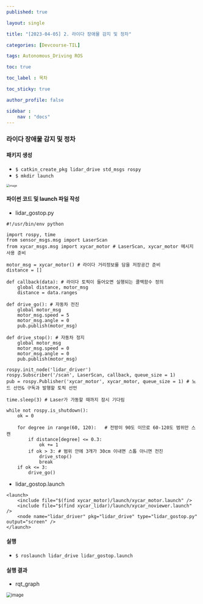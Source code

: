 ```yaml
---
published: true

layout: single

title: "[2023-04-05] 2. 라이다 장애물 감지 및 정차"

categories: [Devcourse-TIL]

tags: Autonomous_Driving ROS

toc: true

toc_label : 목차

toc_sticky: true

author_profile: false

sidebar :
    nav : "docs"
---
```


### 라이다 장애물 감지 및 정차



#### 패키지 생성

- `$ catkin_create_pkg lidar_drive std_msgs rospy`
- `$ mkdir launch`

<img src="https://user-images.githubusercontent.com/116723552/230865867-14cc611e-f532-4c1c-8d45-05ac05b29e93.png" alt="image" style="zoom: 50%;" />



#### 파이썬 코드 및 launch 파일 작성



- lidar_gostop.py

```
#!/usr/bin/env python

import rospy, time
from sensor_msgs.msg import LaserScan 
from xycar_msgs.msg import xycar_motor # LaserScan, xycar_motor 메시지 사용 준비

motor_msg = xycar_motor() # 라이다 거리정보를 담을 저장공간 준비
distance = []

def callback(data): # 라이다 토픽이 들어오면 실행되는 콜백함수 정의
	global distance, motor_msg
	distance = data.ranges

def drive_go(): # 자동차 전진
	global motor_msg
	motor_msg.speed = 5
	motor_msg.angle = 0
	pub.publish(motor_msg)

def drive_stop(): # 자동차 정지
	global motor_msg
	motor_msg.speed = 0
	motor_msg.angle = 0
	pub.publish(motor_msg)

rospy.init_node('lidar_driver') 
rospy.Subscriber('/scan', LaserScan, callback, queue_size = 1)
pub = rospy.Publisher('xycar_motor', xycar_motor, queue_size = 1) # 노드 선언& 구독과 발행할 토픽 선언

time.sleep(3) # Laser가 가동할 때까지 잠시 기다림

while not rospy.is_shutdown():
	ok = 0

	for degree in range(60, 120): 	# 전방이 90도 이므로 60-120도 범위만 스캔
		if distance[degree] <= 0.3:
			ok += 1
		if ok > 3: # 범위 안에 3개가 30cm 이내면 스톱 아니면 전진
			drive_stop()
			break
	if ok <= 3:
		drive_go()
```



- lidar_gostop.launch

```
<launch>
	<include file="$(find xycar_motor)/launch/xycar_motor.launch" />
	<include file="$(find xycar_lidar)/launch/xycar_noviewer.launch" />
	<node name="lidar_driver" pkg="lidar_drive" type="lidar_gostop.py" output="screen" />
</launch>
```



#### 실행

- `$ roslaunch lidar_drive lidar_gostop.launch`



#### 실행 결과

- rqt_graph

<img src="https://user-images.githubusercontent.com/116723552/230961258-186a6a65-4a6a-4ecc-8e07-877624e120c7.png" alt="image" style="zoom: 80%;" />

